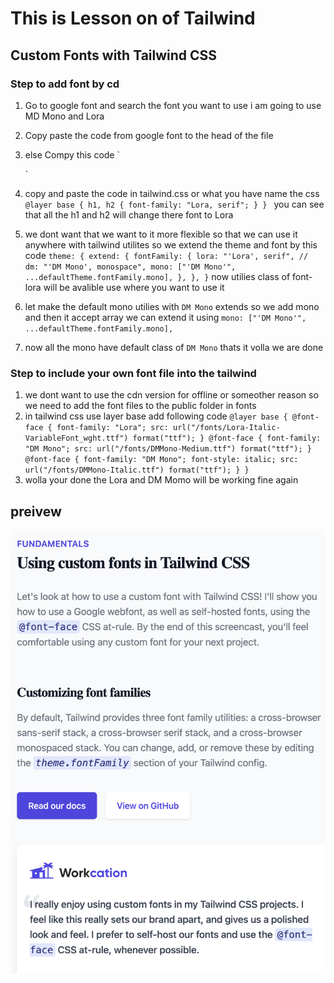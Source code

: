 # This is Lesson on of Tailwind

## Custom Fonts with Tailwind CSS

### Step to add font by cd

1. Go to google font and search the font you want to use i am going to use MD Mono and Lora
2. Copy paste the code from google font to the head of the file
3. else Compy this code
   ` <link rel="preconnect" href="https://fonts.googleapis.com" />
    <link rel="preconnect" href="https://fonts.gstatic.com" crossorigin />
    <link
      href="https://fonts.googleapis.com/css2?family=DM+Mono:ital@0;1&family=Lora:wght@700&display=swap"
      rel="stylesheet"
    />`
4. copy and paste the code in tailwind.css or what you have name the css
   `@layer base {
  h1,
  h2 {
    font-family: "Lora, serif";
  }
} `
   you can see that all the h1 and h2 will change there font to Lora

5. we dont want that we want to it more flexible so that we can use it anywhere with tailwind utilites so we extend the theme and font by this code
   `theme: {
    extend: {
    fontFamily: {
      lora: "'Lora', serif",
      // dm: "'DM Mono', monospace",
      mono: ["'DM Mono'", ...defaultTheme.fontFamily.mono],
    },
  },
}`
   now utilies class of font-lora will be avalible use where you want to use it
6. let make the default mono utilies with `DM Mono` extends so we add mono and then it accept array we can extend it using
   `mono: ["'DM Mono'", ...defaultTheme.fontFamily.mono],`
7. now all the mono have default class of `DM Mono` thats it volla we are done

### Step to include your own font file into the tailwind

1. we dont want to use the cdn version for offline or someother reason so we need to add the font files to the public folder in fonts
2. in tailwind css use layer base add following code
   `@layer base {
  @font-face {
    font-family: "Lora";
    src: url("/fonts/Lora-Italic-VariableFont_wght.ttf") format("ttf");
  }
  @font-face {
    font-family: "DM Mono";
    src: url("/fonts/DMMono-Medium.ttf") format("ttf");
  }
  @font-face {
    font-family: "DM Mono";
    font-style: italic;
    src: url("/fonts/DMMono-Italic.ttf") format("ttf");
  }
}`
3. wolla your done the Lora and DM Momo will be working fine again

## preivew

![alt text](preview.png)

